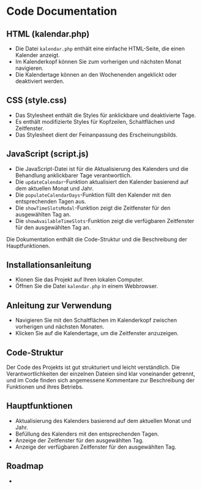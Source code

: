 # Code Documentation

## HTML (kalendar.php)
- Die Datei `kalendar.php` enthält eine einfache HTML-Seite, die einen Kalender anzeigt.
- Im Kalenderkopf können Sie zum vorherigen und nächsten Monat navigieren.
- Die Kalendertage können an den Wochenenden angeklickt oder deaktiviert werden.

## CSS (style.css)
- Das Stylesheet enthält die Styles für anklickbare und deaktivierte Tage.
- Es enthält modifizierte Styles für Kopfzeilen, Schaltflächen und Zeitfenster.
- Das Stylesheet dient der Feinanpassung des Erscheinungsbilds.

## JavaScript (script.js)
- Die JavaScript-Datei ist für die Aktualisierung des Kalenders und die Behandlung anklickbarer Tage verantwortlich.
- Die `updateCalendar`-Funktion aktualisiert den Kalender basierend auf dem aktuellen Monat und Jahr.
- Die `populateCalendarDays`-Funktion füllt den Kalender mit den entsprechenden Tagen aus.
- Die `showTimeSlotsModal`-Funktion zeigt die Zeitfenster für den ausgewählten Tag an.
- Die `showAvailableTimeSlots`-Funktion zeigt die verfügbaren Zeitfenster für den ausgewählten Tag an.

Die Dokumentation enthält die Code-Struktur und die Beschreibung der Hauptfunktionen.

## Installationsanleitung
- Klonen Sie das Projekt auf Ihren lokalen Computer.
- Öffnen Sie die Datei `kalendar.php` in einem Webbrowser.

## Anleitung zur Verwendung
- Navigieren Sie mit den Schaltflächen im Kalenderkopf zwischen vorherigen und nächsten Monaten.
- Klicken Sie auf die Kalendertage, um die Zeitfenster anzuzeigen.

## Code-Struktur
Der Code des Projekts ist gut strukturiert und leicht verständlich. Die Verantwortlichkeiten der einzelnen Dateien sind klar voneinander getrennt, und im Code finden sich angemessene Kommentare zur Beschreibung der Funktionen und ihres Betriebs.

## Hauptfunktionen
- Aktualisierung des Kalenders basierend auf dem aktuellen Monat und Jahr.
- Befüllung des Kalenders mit den entsprechenden Tagen.
- Anzeige der Zeitfenster für den ausgewählten Tag.
- Anzeige der verfügbaren Zeitfenster für den ausgewählten Tag.


## Roadmap
- 